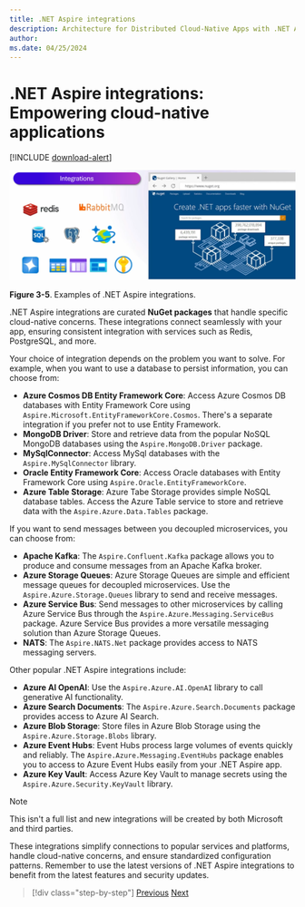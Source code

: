 ```yaml
---
title: .NET Aspire integrations 
description: Architecture for Distributed Cloud-Native Apps with .NET Aspire & Containers | .NET Aspire integrations
author: 
ms.date: 04/25/2024
---
```


# .NET Aspire integrations: Empowering cloud-native applications

[!INCLUDE [download-alert](../includes/download-alert.md)]

![A diagram showing some example .NET Aspire integrations - and the NuGet package website.](media/aspire-integrations.png)

**Figure 3-5**. Examples of .NET Aspire integrations.

.NET Aspire integrations are curated **NuGet packages** that handle specific cloud-native concerns. These integrations connect seamlessly with your app, ensuring consistent integration with services such as Redis, PostgreSQL, and more.

Your choice of integration depends on the problem you want to solve. For example, when you want to use a database to persist information, you can choose from:

- **Azure Cosmos DB Entity Framework Core**: Access Azure Cosmos DB databases with Entity Framework Core using `Aspire.Microsoft.EntityFrameworkCore.Cosmos`. There's a separate integration if you prefer not to use Entity Framework.
- **MongoDB Driver**: Store and retrieve data from the popular NoSQL MongoDB databases using the `Aspire.MongoDB.Driver` package.
- **MySqlConnector**: Access MySql databases with the `Aspire.MySqlConnector` library.
- **Oracle Entity Framework Core**: Access Oracle databases with Entity Framework Core using `Aspire.Oracle.EntityFrameworkCore`.
- **Azure Table Storage**: Azure Tabe Storage provides simple NoSQL database tables. Access the Azure Table service to store and retrieve data with the `Aspire.Azure.Data.Tables` package.

If you want to send messages between you decoupled microservices, you can choose from:

- **Apache Kafka**: The `Aspire.Confluent.Kafka` package allows you to produce and consume messages from an Apache Kafka broker.
- **Azure Storage Queues**: Azure Storage Queues are simple and efficient message queues for decoupled microservices. Use the `Aspire.Azure.Storage.Queues` library to send and receive messages.
- **Azure Service Bus**: Send messages to other microservices by calling Azure Service Bus through the `Aspire.Azure.Messaging.ServiceBus` package. Azure Service Bus provides a more versatile messaging solution than Azure Storage Queues.
- **NATS**: The `Aspire.NATS.Net` package provides access to NATS messaging servers.

Other popular .NET Aspire integrations include:

- **Azure AI OpenAI**: Use the `Aspire.Azure.AI.OpenAI` library to call generative AI functionality.
- **Azure Search Documents**: The `Aspire.Azure.Search.Documents` package provides access to Azure AI Search.
- **Azure Blob Storage**: Store files in Azure Blob Storage using the `Aspire.Azure.Storage.Blobs` library.
- **Azure Event Hubs**: Event Hubs process large volumes of events quickly and reliably. The `Aspire.Azure.Messaging.EventHubs` package enables you to access to Azure Event Hubs easily from your .NET Aspire app.
- **Azure Key Vault**: Access Azure Key Vault to manage secrets using the `Aspire.Azure.Security.KeyVault` library.

> [!NOTE]
> This isn't a full list and new integrations will be created by both Microsoft and third parties.

These integrations simplify connections to popular services and platforms, handle cloud-native concerns, and ensure standardized configuration patterns. Remember to use the latest versions of .NET Aspire integrations to benefit from the latest features and security updates.

>[!div class="step-by-step"]
>[Previous](service-discovery.md)
>[Next](observability-and-dashboard.md)
